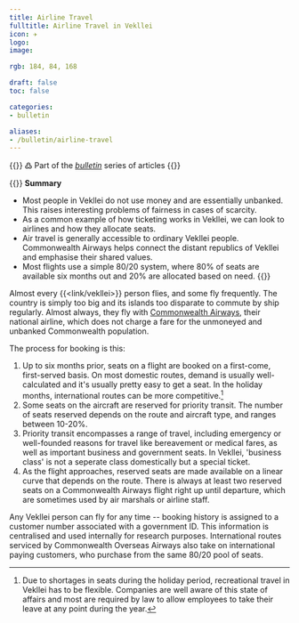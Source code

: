 ```yaml
---
title: Airline Travel
fulltitle: Airline Travel in Vekllei
icon: ✈️
logo:
image:

rgb: 184, 84, 168

draft: false
toc: false

categories:
- bulletin

aliases:
- /bulletin/airline-travel
---
```

{{<note>}}
߷ Part of the *[bulletin](/bulletin/)* series of articles
{{</note>}}

{{<note panel>}}
**Summary**

* Most people in Vekllei do not use money and are essentially unbanked. This raises interesting problems of fairness in cases of scarcity.
* As a common example of how ticketing works in Vekllei, we can look to airlines and how they allocate seats.
* Air travel is generally accessible to ordinary Vekllei people. Commonwealth Airways helps connect the distant republics of Vekllei and emphasise their shared values.
* Most flights use a simple 80/20 system, where 80% of seats are available six months out and 20% are allocated based on need.
{{</note>}}

Almost every {{<link/vekllei>}} person flies, and some fly frequently. The country is simply too big and its islands too disparate to commute by ship regularly. Almost always, they fly with [Commonwealth Airways](/air/), their national airline, which does not charge a fare for the unmoneyed and unbanked Commonwealth population.

The process for booking is this:

1. Up to six months prior, seats on a flight are booked on a first-come, first-served basis. On most domestic routes, demand is usually well-calculated and it's usually pretty easy to get a seat. In the holiday months, international routes can be more competitive.[^comp]
2. Some seats on the aircraft are reserved for priority transit. The number of seats reserved depends on the route and aircraft type, and ranges between 10-20%.
3. Priority transit encompasses a range of travel, including emergency or well-founded reasons for travel like bereavement or medical fares, as well as important business and government seats. In Vekllei, 'business class' is not a seperate class domestically but a special ticket.
4. As the flight approaches, reserved seats are made available on a linear curve that depends on the route. There is always at least two reserved seats on a Commonwealth Airways flight right up until departure, which are sometimes used by air marshals or airline staff.

Any Vekllei person can fly for any time -- booking history is assigned to a customer number associated with a government ID. This information is centralised and used internally for research purposes. International routes serviced by Commonwealth Overseas Airways also take on international paying customers, who purchase from the same 80/20 pool of seats.

[^comp]: Due to shortages in seats during the holiday period, recreational travel in Vekllei has to be flexible. Companies are well aware of this state of affairs and most are required by law to allow employees to take their leave at any point during the year.